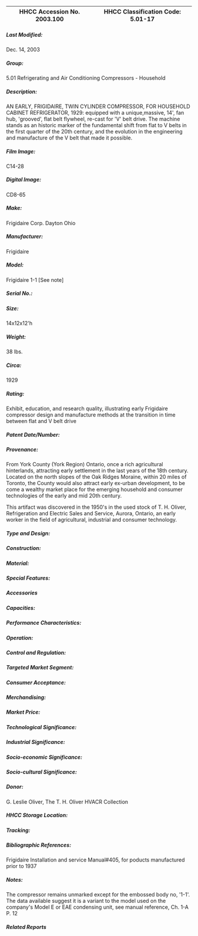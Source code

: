 | **HHCC Accession No. 2003.100** |**HHCC Classification Code:  5.01-17**|
| ----------- | ----------- |

##### Last Modified:
Dec. 14, 2003

##### Group:
5.01 Refrigerating and Air Conditioning Compressors - Household

##### Description:
AN EARLY, FRIGIDAIRE, TWIN CYLINDER COMPRESSOR, FOR HOUSEHOLD CABINET REFRIGERATOR, 1929: equipped with a unique,massive, 14', fan hub, 'grooved', flat belt flywheel, re-cast for 'V' belt drive. The machine stands as an historic marker of the fundamental shift from flat to V belts in the first quarter of the 20th century, and the evolution in the engineering and manufacture of the V belt that made it possible.

##### Film Image:
C14-28

##### Digital Image:
CD8-65

##### Make:
Frigidaire Corp. Dayton Ohio

##### Manufacturer:
Frigidaire

##### Model:
Frigidaire 1-1 [See note]

##### Serial No.:


##### Size:
14x12x12'h

##### Weight:
38 lbs.

##### Circa:
1929

##### Rating:
Exhibit, education, and research quality, illustrating early Frigidaire compressor design and manufacture methods at the transition in time between flat and V belt drive

##### Patent Date/Number:


##### Provenance:
From York County (York Region) Ontario, once a rich agricultural hinterlands, attracting early settlement in the last years of the 18th century. Located on the north slopes of the Oak Ridges Moraine, within 20 miles of Toronto, the County would also attract early ex-urban development, to be come a wealthy market place for the emerging household and consumer technologies of the early and mid 20th century. 

This artifact was discovered in the 1950's in the used stock of T. H. Oliver, Refrigeration and Electric Sales and Service, Aurora, Ontario, an early worker in the field of agricultural, industrial and consumer technology.

##### Type and Design:


##### Construction:


##### Material:


##### Special Features:


##### Accessories


##### Capacities:


##### Performance Characteristics:


##### Operation:


##### Control and Regulation:


##### Targeted Market Segment:


##### Consumer Acceptance:


##### Merchandising:


##### Market Price:


##### Technological Significance:


##### Industrial Significance:


##### Socio-economic Significance:


##### Socio-cultural Significance:


##### Donor:
G. Leslie Oliver, The T. H. Oliver HVACR Collection

##### HHCC Storage Location:


##### Tracking:


##### Bibliographic References:
Frigidaire Installation and service Manual#405, for poducts manufactured prior to 1937

##### Notes:
The compressor remains unmarked except for the embossed body no, '1-1'. The data available suggest it is a variant to the model used on the company's Model E or EAE condensing unit, see manual reference, Ch. 1-A P. 12

##### Related Reports

